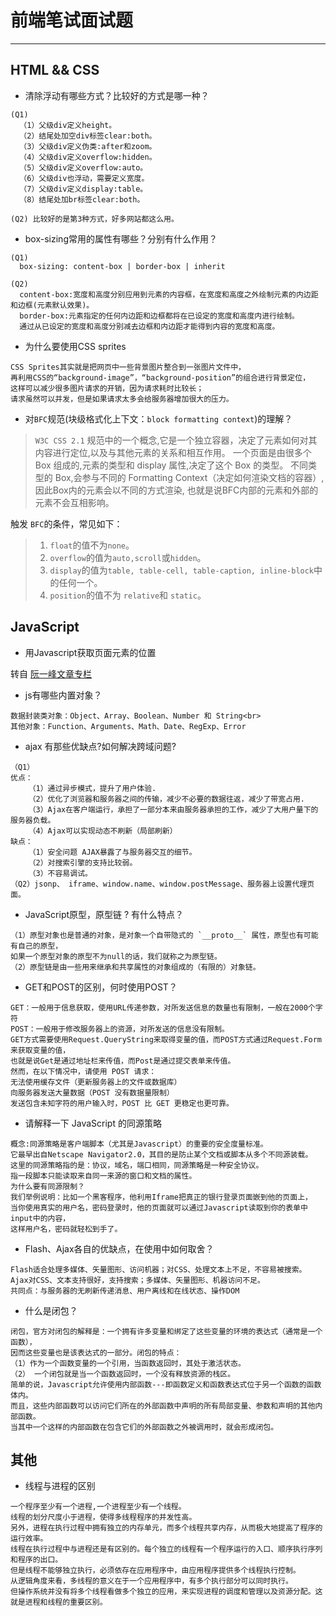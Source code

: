 # 前端笔试面试题

---

## **HTML && CSS**

- 清除浮动有哪些方式？比较好的方式是哪一种？
```
(Q1)
  （1）父级div定义height。
  （2）结尾处加空div标签clear:both。
  （3）父级div定义伪类:after和zoom。
  （4）父级div定义overflow:hidden。
  （5）父级div定义overflow:auto。
  （6）父级div也浮动，需要定义宽度。
  （7）父级div定义display:table。
  （8）结尾处加br标签clear:both。

(Q2) 比较好的是第3种方式，好多网站都这么用。
```

- box-sizing常用的属性有哪些？分别有什么作用？
```
(Q1)
  box-sizing: content-box | border-box | inherit

(Q2)
  content-box:宽度和高度分别应用到元素的内容框，在宽度和高度之外绘制元素的内边距和边框(元素默认效果)。
  border-box:元素指定的任何内边距和边框都将在已设定的宽度和高度内进行绘制。
  通过从已设定的宽度和高度分别减去边框和内边距才能得到内容的宽度和高度。
```

- 为什么要使用CSS sprites
```
CSS Sprites其实就是把网页中一些背景图片整合到一张图片文件中，
再利用CSS的“background-image”，“background-position”的组合进行背景定位，
这样可以减少很多图片请求的开销，因为请求耗时比较长；
请求虽然可以并发，但是如果请求太多会给服务器增加很大的压力。
```

- 对`BFC`规范(块级格式化上下文：`block formatting context`)的理解？

>`W3C CSS 2.1` 规范中的一个概念,它是一个独立容器，决定了元素如何对其内容进行定位,以及与其他元素的关系和相互作用。
>一个页面是由很多个 Box 组成的,元素的类型和 display 属性,决定了这个 Box 的类型。
>不同类型的 Box,会参与不同的 Formatting Context（决定如何渲染文档的容器）,因此Box内的元素会以不同的方式渲染,
>也就是说BFC内部的元素和外部的元素不会互相影响。

触发 `BFC`的条件，常见如下：

>1. `float`的值不为`none`。
>2. `overflow`的值为`auto,scroll`或`hidden`。
>3. `display`的值为`table, table-cell, table-caption, inline-block`中的任何一个。
>4. `position`的值不为 `relative`和 `static`。



## **JavaScript**

- 用Javascript获取页面元素的位置

转自 [阮一峰文章专栏](http://www.ruanyifeng.com/blog/2009/09/find_element_s_position_using_javascript.html)

-  js有哪些内置对象？
```
数据封装类对象：Object、Array、Boolean、Number 和 String<br>
其他对象：Function、Arguments、Math、Date、RegExp、Error
```

- ajax 有那些优缺点?如何解决跨域问题?
```
（Q1）
优点：
    （1）通过异步模式，提升了用户体验.
    （2）优化了浏览器和服务器之间的传输，减少不必要的数据往返，减少了带宽占用.
    （3）Ajax在客户端运行，承担了一部分本来由服务器承担的工作，减少了大用户量下的服务器负载。
    （4）Ajax可以实现动态不刷新（局部刷新）
缺点：
    （1）安全问题 AJAX暴露了与服务器交互的细节。
    （2）对搜索引擎的支持比较弱。
    （3）不容易调试。
（Q2）jsonp、 iframe、window.name、window.postMessage、服务器上设置代理页面。
```

- JavaScript原型，原型链 ? 有什么特点？
```
（1）原型对象也是普通的对象，是对象一个自带隐式的 `__proto__` 属性，原型也有可能有自己的原型，
如果一个原型对象的原型不为null的话，我们就称之为原型链。
（2）原型链是由一些用来继承和共享属性的对象组成的（有限的）对象链。
```

- GET和POST的区别，何时使用POST？
```
GET：一般用于信息获取，使用URL传递参数，对所发送信息的数量也有限制，一般在2000个字符
POST：一般用于修改服务器上的资源，对所发送的信息没有限制。
GET方式需要使用Request.QueryString来取得变量的值，而POST方式通过Request.Form来获取变量的值，
也就是说Get是通过地址栏来传值，而Post是通过提交表单来传值。
然而，在以下情况中，请使用 POST 请求：
无法使用缓存文件（更新服务器上的文件或数据库）
向服务器发送大量数据（POST 没有数据量限制）
发送包含未知字符的用户输入时，POST 比 GET 更稳定也更可靠。
```

- 请解释一下 JavaScript 的同源策略
```
概念:同源策略是客户端脚本（尤其是Javascript）的重要的安全度量标准。
它最早出自Netscape Navigator2.0，其目的是防止某个文档或脚本从多个不同源装载。
这里的同源策略指的是：协议，域名，端口相同，同源策略是一种安全协议。
指一段脚本只能读取来自同一来源的窗口和文档的属性。
为什么要有同源限制？
我们举例说明：比如一个黑客程序，他利用Iframe把真正的银行登录页面嵌到他的页面上，
当你使用真实的用户名，密码登录时，他的页面就可以通过Javascript读取到你的表单中input中的内容，
这样用户名，密码就轻松到手了。
```
- Flash、Ajax各自的优缺点，在使用中如何取舍？
```
Flash适合处理多媒体、矢量图形、访问机器；对CSS、处理文本上不足，不容易被搜索。
Ajax对CSS、文本支持很好，支持搜索；多媒体、矢量图形、机器访问不足。
共同点：与服务器的无刷新传递消息、用户离线和在线状态、操作DOM
```

- 什么是闭包？
```
闭包，官方对闭包的解释是：一个拥有许多变量和绑定了这些变量的环境的表达式（通常是一个函数），
因而这些变量也是该表达式的一部分。闭包的特点：
（1）作为一个函数变量的一个引用，当函数返回时，其处于激活状态。
（2） 一个闭包就是当一个函数返回时，一个没有释放资源的栈区。
简单的说，Javascript允许使用内部函数---即函数定义和函数表达式位于另一个函数的函数体内。
而且，这些内部函数可以访问它们所在的外部函数中声明的所有局部变量、参数和声明的其他内部函数。
当其中一个这样的内部函数在包含它们的外部函数之外被调用时，就会形成闭包。
```

## **其他**

- 线程与进程的区别
```
一个程序至少有一个进程,一个进程至少有一个线程。
线程的划分尺度小于进程，使得多线程程序的并发性高。 
另外，进程在执行过程中拥有独立的内存单元，而多个线程共享内存，从而极大地提高了程序的运行效率。 
线程在执行过程中与进程还是有区别的。每个独立的线程有一个程序运行的入口、顺序执行序列和程序的出口。
但是线程不能够独立执行，必须依存在应用程序中，由应用程序提供多个线程执行控制。 
从逻辑角度来看，多线程的意义在于一个应用程序中，有多个执行部分可以同时执行。
但操作系统并没有将多个线程看做多个独立的应用，来实现进程的调度和管理以及资源分配。这就是进程和线程的重要区别。

```
